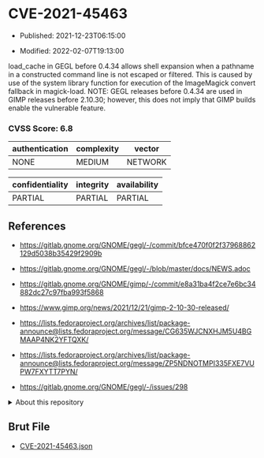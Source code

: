 # CVE-2021-45463

- Published: 2021-12-23T06:15:00

- Modified: 2022-02-07T19:13:00

load_cache in GEGL before 0.4.34 allows shell expansion when a pathname in a constructed command line is not escaped or filtered. This is caused by use of the system library function for execution of the ImageMagick convert fallback in magick-load. NOTE: GEGL releases before 0.4.34 are used in GIMP releases before 2.10.30; however, this does not imply that GIMP builds enable the vulnerable feature.

### CVSS Score: **6.8**

| authentication | complexity | vector |
| --- | --- | --- |
| NONE | MEDIUM | NETWORK |

| confidentiality | integrity | availability |
| --- | --- | --- |
| PARTIAL | PARTIAL | PARTIAL |

## References

* https://gitlab.gnome.org/GNOME/gegl/-/commit/bfce470f0f2f37968862129d5038b35429f2909b

* https://gitlab.gnome.org/GNOME/gegl/-/blob/master/docs/NEWS.adoc

* https://gitlab.gnome.org/GNOME/gimp/-/commit/e8a31ba4f2ce7e6bc34882dc27c97fba993f5868

* https://www.gimp.org/news/2021/12/21/gimp-2-10-30-released/

* https://lists.fedoraproject.org/archives/list/package-announce@lists.fedoraproject.org/message/CG635WJCNXHJM5U4BGMAAP4NK2YFTQXK/

* https://lists.fedoraproject.org/archives/list/package-announce@lists.fedoraproject.org/message/ZP5NDNOTMPI335FXE7VUPW7FXYTT7PYN/

* https://gitlab.gnome.org/GNOME/gegl/-/issues/298

<details>
<summary>About this repository</summary> 

  This repository is part of the project [Live Hack CVE](https://github.com/Live-Hack-CVE). Main website can be found [www.live-hack.org](https://www.live-hack.org) 
  
  Made by [Sn0wAlice](https://github.com/Sn0wAlice) for the people that care about security and need to have a feed of the latest CVEs. Hope you enjoy it, don't forget to star the repo and follow me on [Twitter](https://twitter.com/Sn0wAlice) and [Github](https://github.com/Sn0wAlice). And that is my [personnal website](https://www.alice-snow.me/)

  - [Home Page](https://github.com/Live-Hack-CVE)
  - [Framework](https://github.com/Live-Hack-CVE/cve-framework)
  - [CVE database](https://github.com/Live-Hack-CVE/full_database)
  - [Changelog](https://github.com/Live-Hack-CVE/Changelog)
</details>

## Brut File

* [CVE-2021-45463.json](https://raw.githubusercontent.com/Live-Hack-CVE/full_database/main/cves/2021/CVE-2021-45463.json)


